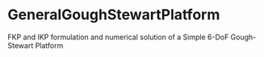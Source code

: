 # GeneralGoughStewartPlatform
FKP and IKP formulation and numerical solution of a Simple 6-DoF Gough-Stewart Platform

